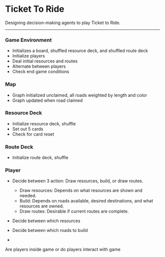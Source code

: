 # Ticket To Ride

Designing decision-making agents to play Ticket to Ride.

--------

### Game Environment

- Initializes a board, shuffled resource deck, and shuffled route deck
- Initialize players
- Deal initial resources and routes
- Alternate between players
- Check end game conditions

### Map

- Graph initialized unclaimed, all roads weighted by length and color
- Graph updated when road claimed



### Resource Deck

- Initialize resource deck, shuffle
- Set out 5 cards
- Check for card reset

### Route Deck

- Initialize route deck, shuffle


### Player

- Decide between 3 action: Draw resources, build, or draw routes.
    - Draw resources: Depends on what resources are shown and needed.
    - Build: Depends on roads available, desired destinations, and what resources are owned.
    - Draw routes: Desirable if current routes are complete.

- Decide between which resources
- Decide between which roads to build
-



Are players inside game
or do players interact with game